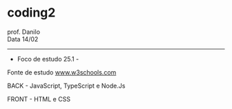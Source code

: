 # coding2
prof. Danilo  
Data 14/02
________________________________________
 - Foco de estudo 25.1 -

Fonte de estudo www.w3schools.com

BACK - JavaScript, TypeScript e Node.Js

FRONT - HTML e CSS
